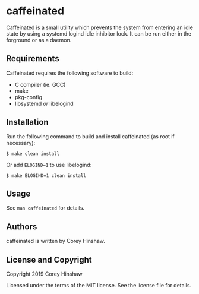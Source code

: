 caffeinated
===========

Caffeinated is a small utility which prevents the system from entering an idle
state by using a systemd logind idle inhibitor lock. It can be run either in the
forground or as a daemon.

Requirements
------------
Caffeinated requires the following software to build:

  * C compiler (ie. GCC)
  * make
  * pkg-config
  * libsystemd _or_ libelogind

Installation
------------
Run the following command to build and install caffeinated (as root if
necessary):

    $ make clean install

Or add `ELOGIND=1` to use libelogind:

    $ make ELOGIND=1 clean install

Usage
-----
See `man caffeinated` for details.

Authors
-------
caffeinated is written by Corey Hinshaw.

License and Copyright
---------------------
Copyright 2019 Corey Hinshaw

Licensed under the terms of the MIT license. See the license file for details.

